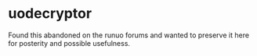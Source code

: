 # uodecryptor

Found this abandoned on the runuo forums and wanted to preserve it here for posterity and possible usefulness.